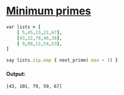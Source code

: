 [1]: https://rosettacode.org/wiki/Minimum_primes

# [Minimum primes][1]

```ruby
var lists = [
    [ 5,45,23,21,67],
    [43,22,78,46,38],
    [ 9,98,12,54,53],
]
 
say lists.zip.map { next_prime(.max - 1) }
```

#### Output:
```
[43, 101, 79, 59, 67]
```
